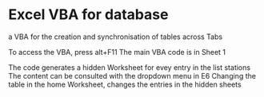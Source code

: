 # Excel VBA for database
 a VBA for the creation and synchronisation of tables across Tabs

To access the VBA, press alt+F11
The main VBA code is in Sheet 1

The code generates a hidden Worksheet for evey entry in the list stations
The content can be consulted with the dropdown menu in E6
Changing the table in the home Worksheet, changes the entries in the hidden sheets

